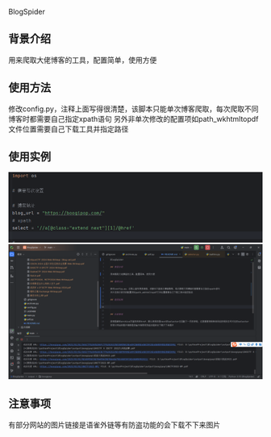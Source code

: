 BlogSpider

## 背景介绍

用来爬取大佬博客的工具，配置简单，使用方便

## 使用方法

修改config.py，注释上面写得很清楚，该脚本只能单次博客爬取，每次爬取不同博客时都需要自己指定xpath语句
另外非单次修改的配置项如path_wkhtmltopdf文件位置需要自己下载工具并指定路径

## 使用实例

![img2.png](images/img2.png)
![img.png](images/img.png)

## 注意事项

有部分网站的图片链接是语雀外链等有防盗功能的会下载不下来图片

